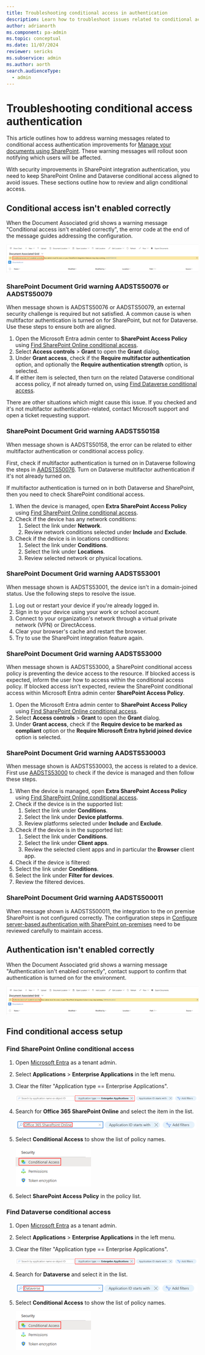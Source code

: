 ```yaml
---
title: Troubleshooting conditional access in authentication 
description: Learn how to troubleshoot issues related to conditional access authentication for SharePoint and Dataverse.
author: adrianorth
ms.component: pa-admin
ms.topic: conceptual
ms.date: 11/07/2024
reviewer: sericks
ms.subservice: admin
ms.author: aorth
search.audienceType: 
  - admin
---
```

# Troubleshooting conditional access authentication

This article outlines how to address warning messages related to conditional access authentication improvements for [Manage your documents using SharePoint](manage-documents-using-sharepoint.md). These warning messages will rollout soon notifying which users will be affected. 

With security improvements in SharePoint integration authentication, you need to keep SharePoint Online and Dataverse conditional access aligned to avoid issues. These sections outline how to review and align conditional access.

## Conditional access isn't enabled correctly

When the Document Associated grid shows a warning message "Conditional access isn't enabled correctly", the error code at the end of the message guides addressing the configuration.

![Document associated grid cconditional access isn't enabled correctly](./media/troubleshooting-conditional-access-in-authentication/document-associated-grid-conditional-access-incorrect.png "Document associated grid cconditional access isn't enabled correctly")  

### SharePoint Document Grid warning AADSTS50076 or AADSTS50079 

When message shown is AADSTS50076 or AADSTS50079, an external security challenge is required but not satisfied. A common cause is when multifactor authentication is turned on for SharePoint, but not for Dataverse. Use these steps to ensure both are aligned.

1. Open the Microsoft Entra admin center to **SharePoint Access Policy** using [Find SharePoint Online conditional access](#find-sharepoint-online-conditional-access).
1. Select **Access controls** > **Grant** to open the **Grant** dialog.
1. Under **Grant access**, check if the **Require multifactor authentication** option, and optionally the **Require authentication strength** option, is selected.
1. If either item is selected, then turn on the related Dataverse conditional access policy, if not already turned on, using [Find Dataverse conditional access](#find-dataverse-conditional-access).

There are other situations which might cause this issue. If you checked and it's not multifactor authentication-related, contact Microsoft support and open a ticket requesting support.

### SharePoint Document Grid warning AADSTS50158 

When message shown is AADSTS50158, the error can be related to either multifactor authentication or conditional access policy.

First, check if multifactor authentication is turned on in Dataverse following the steps in [AADSTS50076](#sharepoint-document-grid-warning-aadsts50076-or-aadsts50079). Turn on Dataverse multifactor authentication if it's not already turned on.

If multifactor authentication is turned on in both Dataverse and SharePoint, then you need to check SharePoint conditional access.

1. When the device is managed, open **Extra SharePoint Access Policy** using [Find SharePoint Online conditional access](#find-sharepoint-online-conditional-access).
1. Check if the device has any network conditions:
   1. Select the link under **Network**.
   1. Review network conditions selected under **Include** and **Exclude**.
1. Check if the device is in locations conditions:
   1. Select the link under **Conditions**.
   1. Select the link under **Locations**.
   1. Review selected network or physical locations.

### SharePoint Document Grid warning AADSTS53001

When message shown is AADSTS53001, the device isn't in a domain-joined status. Use the following steps to resolve the issue.

1. Log out or restart your device if you're already logged in. 
1. Sign in to your device using your work or school account. 
1. Connect to your organization's network through a virtual private network (VPN) or DirectAccess. 
1. Clear your browser's cache and restart the browser. 
1. Try to use the SharePoint integration feature again.

### SharePoint Document Grid warning AADSTS53000

When message shown is AADSTS53000, a SharePoint conditional access policy is preventing the device access to the resource. If blocked access is expected, inform the user how to access within the conditional access policy. If blocked access isn't expected, review the SharePoint conditional access within Microsoft Entra admin center **SharePoint Access Policy**.

1. Open the Microsoft Entra admin center to **SharePoint Access Policy** using [Find SharePoint Online conditional access](#find-sharepoint-online-conditional-access).
1. Select **Access controls** > **Grant** to open the **Grant** dialog.
1. Under **Grant access**, check if the **Require device to be marked as compliant** option or the **Require Microsoft Entra hybrid joined device** option is selected.

### SharePoint Document Grid warning AADSTS530003 

When message shown is AADSTS530003, the access is related to a device. First use [AADSTS53000](#sharepoint-document-grid-warning-aadsts53000) to check if the device is managed and then follow these steps.

1. When the device is managed, open **Extra SharePoint Access Policy** using [Find SharePoint Online conditional access](#find-sharepoint-online-conditional-access).
1. Check if the device is in the supported list:
   1. Select the link under **Conditions**.
   1. Select the link under **Device platforms**.
   1. Review platforms selected under **Include** and **Exclude**.
1. Check if the device is in the supported list:
   1. Select the link under **Conditions**.
   1. Select the link under **Client apps**.
   1. Review the selected client apps and in particular the **Browser** client app.
 1. Check if the device is filtered:
   1. Select the link under **Conditions**.
   1. Select the link under **Filter for devices**.
   1. Review the filtered devices.

### SharePoint Document Grid warning AADSTS500011

When message shown is AADSTS500011, the integration to the on premise SharePoint is not configured correctly. The configuration steps in [Configure server-based authentication with SharePoint on-premises](configure-server-based-authentication-sharepoint-on-premises.md) need to be reviewed carefully to maintain access. 

## Authentication isn't enabled correctly

When the Document Associated grid shows a warning message "Authentication isn't enabled correctly", contact support to confirm that authentication is turned on for the environment.

![Document associated grid authentication isn't enabled correctly](./media/troubleshooting-conditional-access-in-authentication/document-associated-grid-authentication-incorrect.png "Document associated grid authentication isn't enabled correctly")  

## Find conditional access setup

### Find SharePoint Online conditional access

1. Open [Microsoft Entra](https://entra.microsoft.com) as a tenant admin.
1. Select **Applications** > **Enterprise Applications** in the left menu.
1. Clear the filter "Application type == Enterprise Applications".

   ![Clear application type filter](./media/troubleshooting-conditional-access-in-authentication/entra-conditional-access-clear-application-type.png "Clear application type filter")  

1. Search for **Office 365 SharePoint Online** and select the item in the list.

   ![Search for Office 365 SharePoint Online](./media/troubleshooting-conditional-access-in-authentication/entra-conditional-access-search-sharepoint-online.png "Search for Office 365 SharePoint Online")  

1. Select **Conditional Access** to show the list of policy names.

   ![Select Security Conditional Access](./media/troubleshooting-conditional-access-in-authentication/entra-conditional-access-security-conditional-access-policies.png "Select Security Conditional Access")

1. Select **SharePoint Access Policy** in the policy list.

### Find Dataverse conditional access

1. Open [Microsoft Entra](https://entra.microsoft.com) as a tenant admin.
1. Select **Applications** > **Enterprise Applications** in the left menu.
1. Clear the filter "Application type == Enterprise Applications".
   
   ![Clear application type filter](./media/troubleshooting-conditional-access-in-authentication/entra-conditional-access-clear-application-type.png "Clear application type filter")  

1. Search for **Dataverse** and select it in the list.

   ![Search for Dataverse](./media/troubleshooting-conditional-access-in-authentication/entra-conditional-access-search-dataverse.png "Search for Dataverse")  
  
1. Select **Conditional Access** to show the list of policy names.

   ![Select Security Conditional Access](./media/troubleshooting-conditional-access-in-authentication/entra-conditional-access-security-conditional-access-policies.png "Select Security Conditional Access" )  
